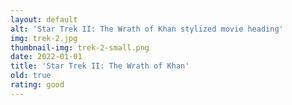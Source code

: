 ```yaml
---
layout: default
alt: 'Star Trek II: The Wrath of Khan stylized movie heading'
img: trek-2.jpg
thumbnail-img: trek-2-small.png
date: 2022-01-01
title: 'Star Trek II: The Wrath of Khan'
old: true
rating: good
---
```

